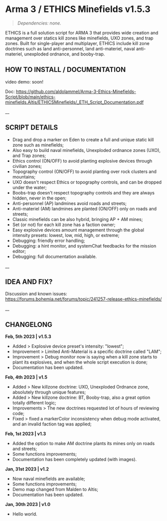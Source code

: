 # Arma 3 / ETHICS Minefields v1.5.3
>*Dependencies: none.*

ETHICS  is a full solution script for ARMA 3 that provides wide creation and management over statics kill zones like minefields, UXO zones, and trap zones. Built for single-player and multiplayer, ETHICS include kill zone doctrines such as land anti-personnel, land anti-materiel, naval anti-materiel, unexploded ordnance, and booby-trap.

## HOW TO INSTALL / DOCUMENTATION

video demo: soon!

Doc: https://github.com/aldolammel/Arma-3-Ethics-Minefields-Script/blob/main/ethics-minefields.Altis/ETHICSMinefields/_ETH_Script_Documentation.pdf

__

## SCRIPT DETAILS

- Drag and drop a marker on Eden to create a full and unique static kill zone such as minefields;
- Also easy to build naval minefields, Unexploded ordnance zones (UXO), and Trap zones;
- Ethics control (ON/OFF) to avoid planting explosive devices through civilian zones;
- Topography control (ON/OFF) to avoid planting over rock clusters and mountains;
- UXO doesn't respect Ethics or topography controls, and can be dropped under the water;
- Boobs-trap doesn't respect topography controls and they are always hidden, never in the open;
- Anti-personnel (AP) landmines avoid roads and streets;
- Anti-materiel (AM) landmines are planted (ON/OFF) only on roads and streets;
- Classic minefields can be also hybrid, bringing AP + AM mines;
- Set (or not) for each kill zone has a faction owner;
- Easy explosive devices amount management through the global intensity presets: lowest, low, mid, high, or extreme;
- Debugging: friendly error handling;
- Debugging: a hint monitor, and systemChat feedbacks for the mission editor;
- Debugging: full documentation available.

__

## IDEA AND FIX?

Discussion and known issues: https://forums.bohemia.net/forums/topic/241257-release-ethics-minefields/

__

## CHANGELONG

**Feb, 5th 2023 | v1.5.3**

- Added > Explosive device preset's intensity: "lowest";
- Improvement > Limited Anti-Material is a specific doctrine called "LAM";
- Improvement > Debug monitor now is saying when a kill zone starts to plant its explosives, and when the whole script execution is done;
- Documentation has been updated.

**Feb, 4th 2023 | v1.5**

- Added > New killzone doctrine: UXO, Unexploded Ordnance zone, absolutely through unique features;
- Added > New killzone doctrine: BT,  Booby-trap, also a great option totally different logic;
- Improvements > The new doctrines requested lot of hours of reviewing code; 
- Fixed > fixed a markerColor inconsistency when debug mode activated, and an invalid faction tag was applied;

**Feb, 1st 2023 | v1.3**

- Added the option to make AM doctrine plants its mines only on roads and streets;
- Some functions improvements;
- Documentation has been completely updated (with images).

**Jan, 31st 2023 | v1.2**

- Now naval minefields are available;
- Some functions improvements;
- Demo map changed from Malden to Altis;
- Documentation has been updated.

**Jan, 30th 2023 | v1.0**

- Hello world.

